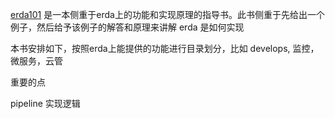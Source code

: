 
[erda101]() 是一本侧重于erda上的功能和实现原理的指导书。此书侧重于先给出一个例子，然后给予该例子的解答和原理来讲解 erda 是如何实现

本书安排如下，按照erda上能提供的功能进行目录划分，比如 develops, 监控，微服务，云管



重要的点

pipeline 实现逻辑
